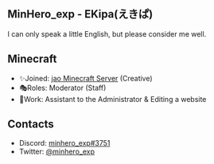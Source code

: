 ## MinHero_exp - EKipa(えきぱ)
I can only speak a little English, but please consider me well.

## Minecraft  
- ✨Joined: [jao Minecraft Server](https://jaoafa.com) (Creative)
- 🎭Roles: Moderator (Staff)
- 📄Work: Assistant to the Administrator & Editing a website  

## Contacts
- Discord: [minhero_exp#3751](https://discord.com/users/310570792691826688)
- Twitter: [@minhero_exp](https://twitter.com/minhero_exp)
